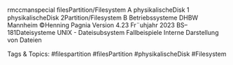 rmccmanspecial ﬁlesPartition/Filesystem A
physikalischeDisk 1
physikalischeDisk 2Partition/Filesystem B
Betriebssysteme DHBW Mannheim ©Henning Pagnia Version 4.23 Fr¨uhjahr 2023 BS–181Dateisysteme UNIX - Dateisubsystem Fallbeispiele
Interne Darstellung von Dateien

   Tags & Topics:
   #ﬁlespartition
   #ﬁlesPartition
   #physikalischeDisk
   #Filesystem